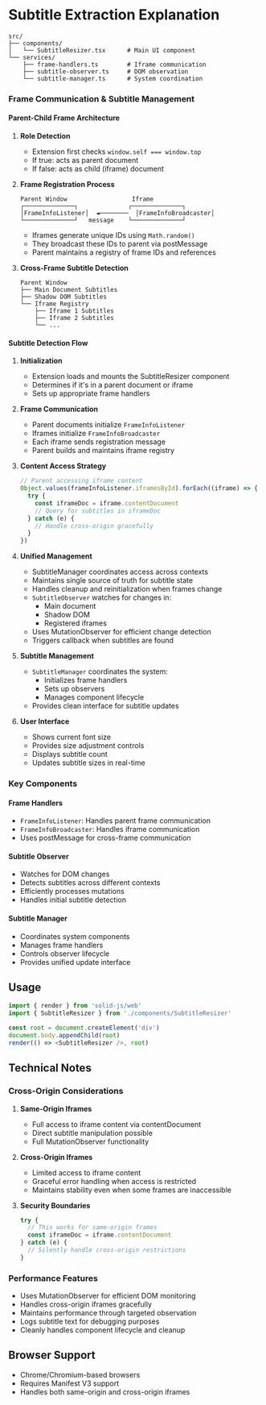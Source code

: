 # Subtitle Extraction Explanation

```
src/
├── components/
│   └── SubtitleResizer.tsx      # Main UI component
└── services/
    ├── frame-handlers.ts        # Iframe communication
    ├── subtitle-observer.ts     # DOM observation
    └── subtitle-manager.ts      # System coordination
```

### Frame Communication & Subtitle Management

#### Parent-Child Frame Architecture

1. **Role Detection**

   - Extension first checks `window.self === window.top`
   - If true: acts as parent document
   - If false: acts as child (iframe) document

2. **Frame Registration Process**

   ```
   Parent Window                  Iframe
   ┌──────────────┐              ┌──────────────┐
   │FrameInfoListener│  ◄────────  │FrameInfoBroadcaster│
   └──────────────┘   message    └──────────────┘
   ```

   - Iframes generate unique IDs using `Math.random()`
   - They broadcast these IDs to parent via postMessage
   - Parent maintains a registry of frame IDs and references

3. **Cross-Frame Subtitle Detection**
   ```
   Parent Window
   ├── Main Document Subtitles
   ├── Shadow DOM Subtitles
   └── Iframe Registry
       ├── Iframe 1 Subtitles
       ├── Iframe 2 Subtitles
       └── ...
   ```

#### Subtitle Detection Flow

1. **Initialization**
   - Extension loads and mounts the SubtitleResizer component
   - Determines if it's in a parent document or iframe
   - Sets up appropriate frame handlers
2. **Frame Communication**

   - Parent documents initialize `FrameInfoListener`
   - Iframes initialize `FrameInfoBroadcaster`
   - Each iframe sends registration message
   - Parent builds and maintains iframe registry

3. **Content Access Strategy**

   ```typescript
   // Parent accessing iframe content
   Object.values(frameInfoListener.iframesById).forEach((iframe) => {
     try {
       const iframeDoc = iframe.contentDocument
       // Query for subtitles in iframeDoc
     } catch (e) {
       // Handle cross-origin gracefully
     }
   })
   ```

4. **Unified Management**

   - SubtitleManager coordinates access across contexts
   - Maintains single source of truth for subtitle state
   - Handles cleanup and reinitialization when frames change
   - `SubtitleObserver` watches for changes in:
     - Main document
     - Shadow DOM
     - Registered iframes
   - Uses MutationObserver for efficient change detection
   - Triggers callback when subtitles are found

5. **Subtitle Management**

   - `SubtitleManager` coordinates the system:
     - Initializes frame handlers
     - Sets up observers
     - Manages component lifecycle
   - Provides clean interface for subtitle updates

6. **User Interface**
   - Shows current font size
   - Provides size adjustment controls
   - Displays subtitle count
   - Updates subtitle sizes in real-time

### Key Components

#### Frame Handlers

- `FrameInfoListener`: Handles parent frame communication
- `FrameInfoBroadcaster`: Handles iframe communication
- Uses postMessage for cross-frame communication

#### Subtitle Observer

- Watches for DOM changes
- Detects subtitles across different contexts
- Efficiently processes mutations
- Handles initial subtitle detection

#### Subtitle Manager

- Coordinates system components
- Manages frame handlers
- Controls observer lifecycle
- Provides unified update interface

## Usage

```typescript
import { render } from 'solid-js/web'
import { SubtitleResizer } from './components/SubtitleResizer'

const root = document.createElement('div')
document.body.appendChild(root)
render(() => <SubtitleResizer />, root)
```

## Technical Notes

### Cross-Origin Considerations

1. **Same-Origin Iframes**

   - Full access to iframe content via contentDocument
   - Direct subtitle manipulation possible
   - Full MutationObserver functionality

2. **Cross-Origin Iframes**

   - Limited access to iframe content
   - Graceful error handling when access is restricted
   - Maintains stability even when some frames are inaccessible

3. **Security Boundaries**
   ```typescript
   try {
     // This works for same-origin frames
     const iframeDoc = iframe.contentDocument
   } catch (e) {
     // Silently handle cross-origin restrictions
   }
   ```

### Performance Features

- Uses MutationObserver for efficient DOM monitoring
- Handles cross-origin iframes gracefully
- Maintains performance through targeted observation
- Logs subtitle text for debugging purposes
- Cleanly handles component lifecycle and cleanup

## Browser Support

- Chrome/Chromium-based browsers
- Requires Manifest V3 support
- Handles both same-origin and cross-origin iframes
